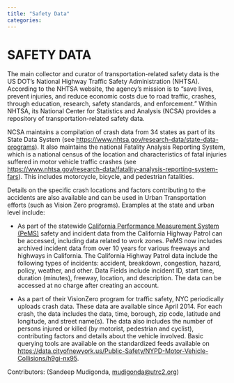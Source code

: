 ```yaml
---
title: "Safety Data"
categories:
---
```


# SAFETY DATA

The main collector and curator of transportation-related safety data is the US DOT’s National Highway Traffic Safety Administration (NHTSA). According to the NHTSA website, the agency’s mission is to “save lives, prevent injuries, and reduce economic costs due to road traffic, crashes, through education, research, safety standards, and enforcement.” Within NHTSA, its National Center for Statistics and Analysis (NCSA) provides a repository of transportation-related safety data.

NCSA maintains a compilation of crash data from 34 states as part of its State Data System (see <https://www.nhtsa.gov/research-data/state-data-programs>). It also maintains the national Fatality Analysis Reporting System, which is a national census of the location and characteristics of fatal injuries suffered in motor vehicle traffic crashes (see <https://www.nhtsa.gov/research-data/fatality-analysis-reporting-system-fars>). This includes motorcycle, bicycle, and pedestrian fatalities.

Details on the specific crash locations and factors contributing to the accidents are also available and can be used in Urban Transportation efforts (such as Vision Zero programs). Examples at the state and urban level include:

* As part of the statewide [California Performance Measurement System (PeMS)](http://pems.dot.ca.gov/) safety and incident data from the California Highway Patrol can be accessed, including data related to work zones. PeMS now includes archived incident data from over 10 years for various freeways and highways in California. The California Highway Patrol data include the following types of incidents: accident, breakdown, congestion, hazard, policy, weather, and other. Data Fields include incident ID, start time, duration (minutes), freeway, location, and description. The data can be accessed at no charge after creating an account.

* As a part of their VisionZero program for traffic safety, NYC periodically uploads crash data. These data are available since April 2014. For each crash, the data includes the data, time, borough, zip code, latitude and longitude, and street name(s). The data also includes the number of persons injured or killed (by motorist, pedestrian and cyclist), contributing factors and details about the vehicle involved. Basic querying tools are available on the standardized feeds available on <https://data.cityofnewyork.us/Public-Safety/NYPD-Motor-Vehicle-Collisions/h9gi-nx95>.

Contributors: (Sandeep Mudigonda, mudigonda@utrc2.org)
